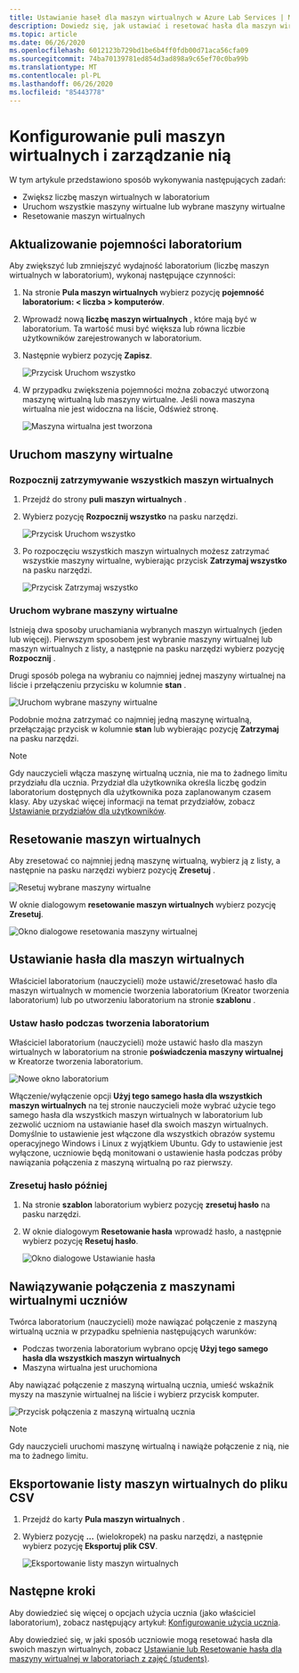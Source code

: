 ```yaml
---
title: Ustawianie haseł dla maszyn wirtualnych w Azure Lab Services | Microsoft Docs
description: Dowiedz się, jak ustawiać i resetować hasła dla maszyn wirtualnych w laboratorium z klasą Azure Lab Services.
ms.topic: article
ms.date: 06/26/2020
ms.openlocfilehash: 6012123b729bd1be6b4ff0fdb00d71aca56cfa09
ms.sourcegitcommit: 74ba70139781ed854d3ad898a9c65ef70c0ba99b
ms.translationtype: MT
ms.contentlocale: pl-PL
ms.lasthandoff: 06/26/2020
ms.locfileid: "85443778"
---
```

# <a name="set-up-and-manage-virtual-machine-pool"></a>Konfigurowanie puli maszyn wirtualnych i zarządzanie nią 
W tym artykule przedstawiono sposób wykonywania następujących zadań:

- Zwiększ liczbę maszyn wirtualnych w laboratorium
- Uruchom wszystkie maszyny wirtualne lub wybrane maszyny wirtualne 
- Resetowanie maszyn wirtualnych

## <a name="update-the-lab-capacity"></a>Aktualizowanie pojemności laboratorium
Aby zwiększyć lub zmniejszyć wydajność laboratorium (liczbę maszyn wirtualnych w laboratorium), wykonaj następujące czynności:

1. Na stronie **Pula maszyn wirtualnych** wybierz pozycję **pojemność laboratorium: &lt; liczba &gt; komputerów**.
2. Wprowadź nową **liczbę maszyn wirtualnych** , które mają być w laboratorium. Ta wartość musi być większa lub równa liczbie użytkowników zarejestrowanych w laboratorium. 
3. Następnie wybierz pozycję **Zapisz**. 

    ![Przycisk Uruchom wszystko](./media/how-to-set-virtual-machine-passwords/number-of-vms-in-lab.png)
4. W przypadku zwiększenia pojemności można zobaczyć utworzoną maszynę wirtualną lub maszyny wirtualne. Jeśli nowa maszyna wirtualna nie jest widoczna na liście, Odśwież stronę. 

    ![Maszyna wirtualna jest tworzona](./media/how-to-set-virtual-machine-passwords/vm-being-created.png)

## <a name="start-vms"></a>Uruchom maszyny wirtualne

### <a name="start-ot-stop-all-vms"></a>Rozpocznij zatrzymywanie wszystkich maszyn wirtualnych
1. Przejdź do strony **puli maszyn wirtualnych** . 
2. Wybierz pozycję **Rozpocznij wszystko** na pasku narzędzi. 

    ![Przycisk Uruchom wszystko](./media/how-to-set-virtual-machine-passwords/start-all-vms-button.png)
3. Po rozpoczęciu wszystkich maszyn wirtualnych możesz zatrzymać wszystkie maszyny wirtualne, wybierając przycisk **Zatrzymaj wszystko** na pasku narzędzi. 

    ![Przycisk Zatrzymaj wszystko](./media/how-to-set-virtual-machine-passwords/stop-all-vms-button.png)

### <a name="start-selected-vms"></a>Uruchom wybrane maszyny wirtualne
Istnieją dwa sposoby uruchamiania wybranych maszyn wirtualnych (jeden lub więcej). Pierwszym sposobem jest wybranie maszyny wirtualnej lub maszyn wirtualnych z listy, a następnie na pasku narzędzi wybierz pozycję **Rozpocznij** . 

Drugi sposób polega na wybraniu co najmniej jednej maszyny wirtualnej na liście i przełączeniu przycisku w kolumnie **stan** . 

![Uruchom wybrane maszyny wirtualne](./media/how-to-set-virtual-machine-passwords/start-selected-vms.png)

Podobnie można zatrzymać co najmniej jedną maszynę wirtualną, przełączając przycisk w kolumnie **stan** lub wybierając pozycję **Zatrzymaj** na pasku narzędzi. 

> [!NOTE]
> Gdy nauczycieli włącza maszynę wirtualną ucznia, nie ma to żadnego limitu przydziału dla ucznia. Przydział dla użytkownika określa liczbę godzin laboratorium dostępnych dla użytkownika poza zaplanowanym czasem klasy. Aby uzyskać więcej informacji na temat przydziałów, zobacz [Ustawianie przydziałów dla użytkowników](how-to-configure-student-usage.md?#set-quotas-for-users).

## <a name="reset-vms"></a>Resetowanie maszyn wirtualnych
Aby zresetować co najmniej jedną maszynę wirtualną, wybierz ją z listy, a następnie na pasku narzędzi wybierz pozycję **Zresetuj** . 

![Resetuj wybrane maszyny wirtualne](./media/how-to-set-virtual-machine-passwords/reset-vm-button.png)

W oknie dialogowym **resetowanie maszyn wirtualnych** wybierz pozycję **Zresetuj**. 

![Okno dialogowe resetowania maszyny wirtualnej](./media/how-to-set-virtual-machine-passwords/reset-vms-dialog.png)



## <a name="set-password-for-vms"></a>Ustawianie hasła dla maszyn wirtualnych
Właściciel laboratorium (nauczycieli) może ustawić/zresetować hasło dla maszyn wirtualnych w momencie tworzenia laboratorium (Kreator tworzenia laboratorium) lub po utworzeniu laboratorium na stronie **szablonu** . 

### <a name="set-password-at-the-time-of-lab-creation"></a>Ustaw hasło podczas tworzenia laboratorium
Właściciel laboratorium (nauczycieli) może ustawić hasło dla maszyn wirtualnych w laboratorium na stronie **poświadczenia maszyny wirtualnej** w Kreatorze tworzenia laboratorium.

![Nowe okno laboratorium](./media/tutorial-setup-classroom-lab/virtual-machine-credentials.png)

Włączenie/wyłączenie opcji **Użyj tego samego hasła dla wszystkich maszyn wirtualnych** na tej stronie nauczycieli może wybrać użycie tego samego hasła dla wszystkich maszyn wirtualnych w laboratorium lub zezwolić uczniom na ustawianie haseł dla swoich maszyn wirtualnych. Domyślnie to ustawienie jest włączone dla wszystkich obrazów systemu operacyjnego Windows i Linux z wyjątkiem Ubuntu. Gdy to ustawienie jest wyłączone, uczniowie będą monitowani o ustawienie hasła podczas próby nawiązania połączenia z maszyną wirtualną po raz pierwszy. 

### <a name="reset-password-later"></a>Zresetuj hasło później

1. Na stronie **szablon** laboratorium wybierz pozycję **zresetuj hasło** na pasku narzędzi. 
1. W oknie dialogowym **Resetowanie hasła** wprowadź hasło, a następnie wybierz pozycję **Resetuj hasło**.
    
    ![Okno dialogowe Ustawianie hasła](./media/how-to-set-virtual-machine-passwords/set-password.png)

## <a name="connect-to-student-vms"></a>Nawiązywanie połączenia z maszynami wirtualnymi uczniów
Twórca laboratorium (nauczycieli) może nawiązać połączenie z maszyną wirtualną ucznia w przypadku spełnienia następujących warunków: 

- Podczas tworzenia laboratorium wybrano opcję **Użyj tego samego hasła dla wszystkich maszyn wirtualnych**
- Maszyna wirtualna jest uruchomiona 

 Aby nawiązać połączenie z maszyną wirtualną ucznia, umieść wskaźnik myszy na maszynie wirtualnej na liście i wybierz przycisk komputer.  

![Przycisk połączenia z maszyną wirtualną ucznia](./media/how-to-set-virtual-machine-passwords/connect-student-vm.png)

> [!NOTE]
> Gdy nauczycieli uruchomi maszynę wirtualną i nawiąże połączenie z nią, nie ma to żadnego limitu. 

## <a name="export-list-of-virtual-machines-to-a-csv-file"></a>Eksportowanie listy maszyn wirtualnych do pliku CSV

1. Przejdź do karty **Pula maszyn wirtualnych** .
2. Wybierz pozycję **...** (wielokropek) na pasku narzędzi, a następnie wybierz pozycję **Eksportuj plik CSV**. 

    ![Eksportowanie listy maszyn wirtualnych](./media/how-to-export-users-virtual-machines-csv/virtual-machines-export-csv.png)

## <a name="next-steps"></a>Następne kroki
Aby dowiedzieć się więcej o opcjach użycia ucznia (jako właściciel laboratorium), zobacz następujący artykuł: [Konfigurowanie użycia ucznia](how-to-configure-student-usage.md).

Aby dowiedzieć się, w jaki sposób uczniowie mogą resetować hasła dla swoich maszyn wirtualnych, zobacz [Ustawianie lub Resetowanie hasła dla maszyny wirtualnej w laboratoriach z zajęć (students)](how-to-set-virtual-machine-passwords-student.md).
